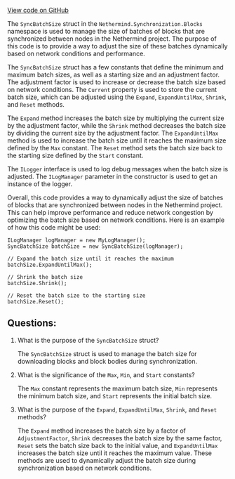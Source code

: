 [View code on GitHub](https://github.com/nethermindeth/nethermind/Nethermind.Synchronization/Blocks/SyncBatchSize.cs)

The `SyncBatchSize` struct in the `Nethermind.Synchronization.Blocks` namespace is used to manage the size of batches of blocks that are synchronized between nodes in the Nethermind project. The purpose of this code is to provide a way to adjust the size of these batches dynamically based on network conditions and performance.

The `SyncBatchSize` struct has a few constants that define the minimum and maximum batch sizes, as well as a starting size and an adjustment factor. The adjustment factor is used to increase or decrease the batch size based on network conditions. The `Current` property is used to store the current batch size, which can be adjusted using the `Expand`, `ExpandUntilMax`, `Shrink`, and `Reset` methods.

The `Expand` method increases the batch size by multiplying the current size by the adjustment factor, while the `Shrink` method decreases the batch size by dividing the current size by the adjustment factor. The `ExpandUntilMax` method is used to increase the batch size until it reaches the maximum size defined by the `Max` constant. The `Reset` method sets the batch size back to the starting size defined by the `Start` constant.

The `ILogger` interface is used to log debug messages when the batch size is adjusted. The `ILogManager` parameter in the constructor is used to get an instance of the logger.

Overall, this code provides a way to dynamically adjust the size of batches of blocks that are synchronized between nodes in the Nethermind project. This can help improve performance and reduce network congestion by optimizing the batch size based on network conditions. Here is an example of how this code might be used:

```
ILogManager logManager = new MyLogManager();
SyncBatchSize batchSize = new SyncBatchSize(logManager);

// Expand the batch size until it reaches the maximum
batchSize.ExpandUntilMax();

// Shrink the batch size
batchSize.Shrink();

// Reset the batch size to the starting size
batchSize.Reset();
```
## Questions: 
 1. What is the purpose of the `SyncBatchSize` struct?
    
    The `SyncBatchSize` struct is used to manage the batch size for downloading blocks and block bodies during synchronization.

2. What is the significance of the `Max`, `Min`, and `Start` constants?
    
    The `Max` constant represents the maximum batch size, `Min` represents the minimum batch size, and `Start` represents the initial batch size.

3. What is the purpose of the `Expand`, `ExpandUntilMax`, `Shrink`, and `Reset` methods?
    
    The `Expand` method increases the batch size by a factor of `AdjustmentFactor`, `Shrink` decreases the batch size by the same factor, `Reset` sets the batch size back to the initial value, and `ExpandUntilMax` increases the batch size until it reaches the maximum value. These methods are used to dynamically adjust the batch size during synchronization based on network conditions.